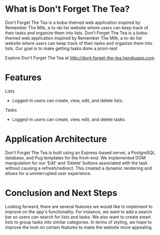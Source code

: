 # What is Don't Forget The Tea?

Don't Forget The Tea is a boba-themed web application inspired by Remember The Milk, a to-do list website where users can keep track of their tasks and organize them into lists. 
Don't Forget The Tea is a boba-themed web application inspired by Remember The Milk, a to-do list website where users can keep track of their tasks and organize them into lists. Our goal is to make getting tasks done a priori-tea!

Explore Don't Forget The Tea at http://dont-forget-the-tea.herokuapp.com

# Features
Lists
- Logged-in users can create, view, edit, and delete lists.

Tasks
- Logged-in users can create, view, edit, and delete tasks.

# Application Architecture
Don't Forget The Tea is built using an Express-based server, a PostgreSQL database, and Pug templates for the front-end. We implemented DOM manipulation for our ‘Edit’ and ‘Delete’ buttons associated with the task without causing a refresh/redirect. This created a dynamic rendering and allows for a uninterrupted user experience.

# Conclusion and Next Steps
Looking forward, there are several features we would like to implement to improve on the app's functionality. For instance, we want to add a search bar so users can search for lists and tasks. We also want to create smart lists to group tasks into similar categories. In terms of styling, we hope to improve the look on certain features to make the website more appealing.
